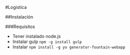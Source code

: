 #Logistica

##Instalación

###Requisitos

* Tener instalado node.js
* Instalar gulp ``npm -g install gulp``
* Instalar ``npm install -g yo generator-fountain-webapp``
